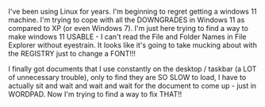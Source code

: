 I've been using Linux for years.  I'm beginning to regret getting a windows 11 machine.  I'm trying to cope with all the DOWNGRADES in Windows 11 as compared to XP (or even Windows 7).  I'm just here trying to find a way to make windows 11 USABLE - I can't read the File and Folder Names in File Explorer without eyestrain.  It looks like it's going to take mucking about with the REGISTRY just to change a FONT!!!

I finally got documents that I use constantly on the desktop / taskbar (a LOT of unnecessary trouble), only to find they are SO SLOW to load, I have to actually sit and wait and wait and wait for the document to come up - just in WORDPAD.  Now I'm trying to find a way to fix THAT!!


